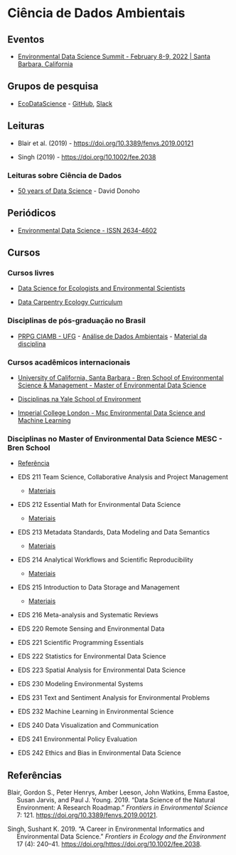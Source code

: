 
<!-- README.md is generated from README.Rmd. Please edit that file -->

# Ciência de Dados Ambientais

## Eventos

-   [Environmental Data Science Summit - February 8-9, 2022 \| Santa
    Barbara, California](https://eds-summit.github.io/)
    
## Grupos de pesquisa

- [EcoDataScience](https://eco-data-science.github.io/) - [GitHub](https://github.com/eco-data-science), [Slack](https://join.slack.com/t/ecodatascience/shared_invite/enQtNTE1MjAxMTU2NjQwLTZmYjQ5OGIyNjM0YTM4ZDhiMTA2Njc1Mjg2YjFlYWEwZDhlNjJmMTE3MzI2ZmM4ZTJhYTczNmZhYjk3YTI5NjU)

## Leituras

-   Blair et al. (2019) - <https://doi.org/10.3389/fenvs.2019.00121>

-   Singh (2019) - <https://doi.org/10.1002/fee.2038>

### Leituras sobre Ciência de Dados

-   [50 years of Data
    Science](https://www.tandfonline.com/doi/full/10.1080/10618600.2017.1384734) -
    David Donoho

## Periódicos

-   [Environmental Data Science - ISSN
    2634-4602](https://www.cambridge.org/core/journals/environmental-data-science)

## Cursos

### Cursos livres

-   [Data Science for Ecologists and Environmental
    Scientists](https://ourcodingclub.github.io/course)

-   [Data Carpentry Ecology
    Curriculum](https://datacarpentry.org/lessons/#ecology-workshop)

### Disciplinas de pós-graduação no Brasil

-   [PRPG CIAMB - UFG](https://ciamb.prpg.ufg.br/) - [Análise de Dados
    Ambientais](https://files.cercomp.ufg.br/weby/up/104/o/An%C3%A1lise_de_Dados_Ambientais.pdf) -
    [Material da disciplina](https://lhmet.github.io/adar-ebook/)

### Cursos acadêmicos internacionais

-   [University of California, Santa Barbara - Bren School of
    Environmental Science & Management - Master of Environmental Data
    Science](https://bren.ucsb.edu/masters-programs/master-environmental-data-science)

-   [Disciplinas na Yale School of
    Environment](https://environment.yale.edu/data-science/courses/)

-   [Imperial College London - Msc Environmental Data Science and
    Machine
    Learning](https://www.imperial.ac.uk/study/pg/earth-science/environmental-data-science-machine-learning/)

### Disciplinas no  Master of Environmental Data Science MESC - Bren School
- [Referência](https://my.sa.ucsb.edu/catalog/Current/CollegesDepartments/bren/Index.aspx?DeptTab=Graduate)

- EDS 211 Team Science, Collaborative Analysis and Project Management
  - [Materiais](https://bbest.github.io/eds211-team/)   
- EDS 212 Essential Math for Environmental Data Science 
  - [Materiais](https://allisonhorst.github.io/EDS_212_essential-math/) 
- EDS 213 Metadata Standards, Data Modeling and Data Semantics 
  - [Materiais](https://brunj7.github.io/EDS-213-metadata/) 
- EDS 214 Analytical Workflows and Scientific Reproducibility 
  - [Materiais](https://brunj7.github.io/EDS-214-analytical-workflows/) 
- EDS 215 Introduction to Data Storage and Management 
  - [Materiais](https://jamesfrew.github.io/EDS_215_data_management/) 
- EDS 216 Meta-analysis and Systematic Reviews 
- EDS 220 Remote Sensing and Environmental Data 
- EDS 221 Scientific Programming Essentials 
- EDS 222 Statistics for Environmental Data Science 
- EDS 223 Spatial Analysis for Environmental Data Science 
- EDS 230 Modeling Environmental Systems 
- EDS 231 Text and Sentiment Analysis for Environmental Problems 
- EDS 232 Machine Learning in Environmental Science 
- EDS 240 Data Visualization and Communication 
- EDS 241 Environmental Policy Evaluation 
- EDS 242 Ethics and Bias in Environmental Data Science



## Referências

<div id="refs" class="references csl-bib-body hanging-indent">

<div id="ref-blairDataScienceNatural2019" class="csl-entry">

Blair, Gordon S., Peter Henrys, Amber Leeson, John Watkins, Emma Eastoe,
Susan Jarvis, and Paul J. Young. 2019. “Data Science of the Natural
Environment: A Research Roadmap.” *Frontiers in Environmental Science*
7: 121. <https://doi.org/10.3389/fenvs.2019.00121>.

</div>

<div id="ref-singhCareerEnvironmentalInformatics2019" class="csl-entry">

Singh, Sushant K. 2019. “A Career in Environmental Informatics and
Environmental Data Science.” *Frontiers in Ecology and the Environment*
17 (4): 240–41. https://doi.org/<https://doi.org/10.1002/fee.2038>.

</div>

</div>
